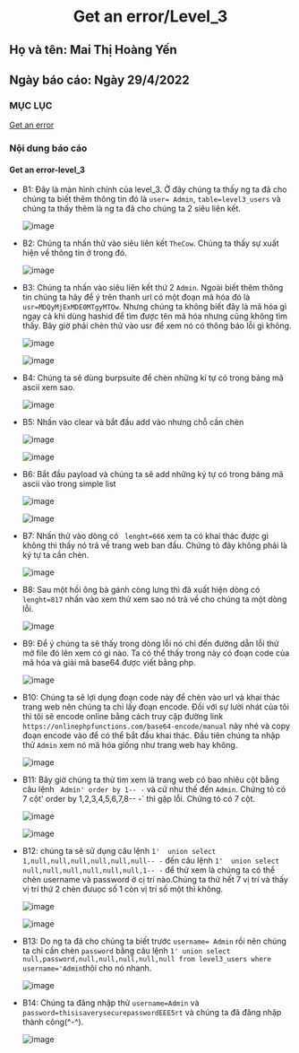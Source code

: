 # <div align="center"><p> Get an error/Level_3</p></div>
 ## Họ và tên: Mai Thị Hoàng Yến
 ## Ngày báo cáo: Ngày 29/4/2022
 ### MỤC LỤC
   [Get an error](#gioithieu)
   
### Nội dung báo cáo 
#### Get an error-level_3 <a name="gioithieu"></a>
- B1: Đây là màn hình chính của level_3. Ở đây chúng ta thấy ng ta đã cho chúng ta biết thêm thông tin đó là `user= Admin`, `table=level3_users` và chúng ta thấy thêm là ng ta đã cho chúng ta 2 siêu liên kết.

  ![image](https://user-images.githubusercontent.com/101852647/165912678-3d714bb3-b6f1-416e-99a4-d7c43fd17a93.png)

- B2: Chúng ta nhấn thử vào siêu liên kết `TheCow`. Chúng ta thấy sự xuất hiện về thông tin ở trong đó.

  ![image](https://user-images.githubusercontent.com/101852647/165913282-0dab83df-a19a-4493-815d-fc414403c183.png)

- B3: Chúng ta nhấn vào siêu liên kết thứ 2 `Admin`. Ngoài biết thêm thông tin chúng ta hãy để ý trên thanh url có một đoạn mã hóa đó là ` usr=MDQyMjExMDE0MTgyMTQw`. Nhưng chúng ta không biết đây là mã hóa gì ngay cả khi dùng hashid để tìm được tên mã hóa nhưng cũng không tìm thấy. Bây giờ phải chèn thử vào usr để xem nó có thông báo lỗi gì không.

  ![image](https://user-images.githubusercontent.com/101852647/165913436-ec15079f-c7bf-4964-a7ad-29e231ba8791.png)
  
  ![image](https://user-images.githubusercontent.com/101852647/165913793-01474bee-2b5e-4fa1-8066-423c65f17e3d.png)

- B4: Chúng ta sẽ dùng burpsuite để chèn những kí tự có trong bảng mã ascii xem sao.

  ![image](https://user-images.githubusercontent.com/101852647/165916882-88cc1f0e-ab79-4ed5-8483-c6426d3b0ec0.png)

- B5: Nhấn vào clear và bắt đầu add vào nhưng chỗ cần chèn

  ![image](https://user-images.githubusercontent.com/101852647/165917179-620df636-c8ac-4c6e-9901-29d5c4df67fe.png)

  ![image](https://user-images.githubusercontent.com/101852647/165917233-bfa20297-00cb-42d9-acf8-88c1031c418d.png)

- B6: Bắt đầu payload và chúng ta sẽ add những ký tự có trong bảng mã ascii vào trong simple list

  ![image](https://user-images.githubusercontent.com/101852647/165917555-140fc1ce-b0df-4bf7-ba27-a81f63ab8beb.png)
  
  ![image](https://user-images.githubusercontent.com/101852647/165917585-6f0bb9dc-aac6-4357-a792-dbb68da11475.png)

- B7: Nhấn thử vào dòng có ` lenght=666` xem ta có khai thác được gì không thì thấy nó trả về trang web ban đầu. Chứng tỏ đây không phải là ký tự ta cần chèn.

  ![image](https://user-images.githubusercontent.com/101852647/165921735-f7a77441-884c-46f3-a3c5-04ec7b758629.png)

- B8: Sau một hồi ông bà gánh còng lưng thì đã xuất hiện dòng có ` lenght=817` nhấn vào xem thử xem sao nó trả về cho chúng ta một dòng lỗi.

  ![image](https://user-images.githubusercontent.com/101852647/165922396-d73d05c3-edd8-45a0-a5d0-3be7bc4e42f5.png)

- B9: Để ý chúng ta sẽ thấy trong dòng lỗi nó chỉ đến đường dẫn lỗi thử mở file đó lên xem có gì nào. Ta có thể thấy trong này có đoạn code của mã hóa và giải mã base64 được viết bằng php.

  ![image](https://user-images.githubusercontent.com/101852647/165923079-2cae52f4-117d-49ba-bba8-0481c379c4a2.png)

- B10: Chúng ta sẽ lợi dụng đoạn code này để chèn vào url và khai thác trang web nên chúng ta chỉ lấy đoạn encode. Đối với sự lười nhát của tôi thì tôi sẽ encode online bằng cách truy cập đường link `https://onlinephpfunctions.com/base64-encode/manual` này nhé và copy đoạn encode vào để có thể bắt đầu khai thác. Đầu tiên chúng ta nhập thử `Admin` xem nó mã hóa giống như trang web hay không.

  ![image](https://user-images.githubusercontent.com/101852647/165924168-a710a223-d36e-4c3b-86b3-dfba81e06fac.png)

- B11: Bây giờ chúng ta thử tìm xem là trang web có bao nhiêu cột bằng câu lệnh ` Admin' order by 1-- -` và cứ như thế đến `Admin`. Chứng tỏ có 7 cột' order by 1,2,3,4,5,6,7,8-- -` thì gặp lỗi. Chứng tỏ có 7 cột.
   
  ![image](https://user-images.githubusercontent.com/101852647/165924958-4eaab1af-271f-4695-8a8c-99b17bd68160.png)

  ![image](https://user-images.githubusercontent.com/101852647/165925830-c71573a6-8860-4baf-a3ce-821c883ec40e.png)

- B12: chúng ta sẽ sử dụng câu lệnh `1'  union select  1,null,null,null,null,null,null-- -` đến câu lệnh `1'  union select  null,null,null,null,null,null,1-- -` để thử xem là chúng ta có thể chèn username và password ở cị trí nào.Chúng ta thử hết 7 vị trí và thấy vị trí thứ 2 chèn đưuọc số 1 còn vị trí số một thì không.

  ![image](https://user-images.githubusercontent.com/101852647/165929075-a9d87945-2a7a-447e-807c-d11246810dd0.png)
  
  ![image](https://user-images.githubusercontent.com/101852647/165928865-74827223-bfe0-4b7a-a306-28f12d4bb50a.png)

- B13: Do ng ta đã cho chúng ta biết trước `username= Admin` rồi nên chúng ta chỉ cần chèn `password` bằng câu lệnh `1' union select null,password,null,null,null,null,null from level3_users where username='Admin`thôi cho nó nhanh.

  ![image](https://user-images.githubusercontent.com/101852647/165930522-1105acf2-099b-46de-933b-ac8e38084d67.png)

- B14: Chúng ta đăng nhập thử `username=Admin` và `password=thisisaverysecurepasswordEEE5rt` và chúng ta đã đăng nhập thành công(^-^).

  ![image](https://user-images.githubusercontent.com/101852647/165931006-051bfe17-a377-403f-b5ae-8a78937ff610.png)
 
